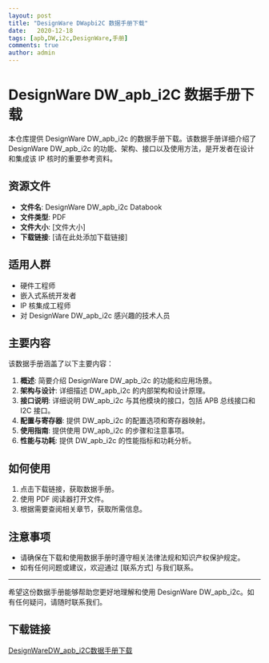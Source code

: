 ```yaml
---
layout: post
title: "DesignWare DWapbi2C 数据手册下载"
date:   2020-12-18
tags: [apb,DW,i2c,DesignWare,手册]
comments: true
author: admin
---
```

# DesignWare DW_apb_i2C 数据手册下载

本仓库提供 DesignWare DW_apb_i2c 的数据手册下载。该数据手册详细介绍了 DesignWare DW_apb_i2c 的功能、架构、接口以及使用方法，是开发者在设计和集成该 IP 核时的重要参考资料。

## 资源文件

- **文件名**: DesignWare DW_apb_i2c Databook
- **文件类型**: PDF
- **文件大小**: [文件大小]
- **下载链接**: [请在此处添加下载链接]

## 适用人群

- 硬件工程师
- 嵌入式系统开发者
- IP 核集成工程师
- 对 DesignWare DW_apb_i2c 感兴趣的技术人员

## 主要内容

该数据手册涵盖了以下主要内容：

1. **概述**: 简要介绍 DesignWare DW_apb_i2c 的功能和应用场景。
2. **架构与设计**: 详细描述 DW_apb_i2c 的内部架构和设计原理。
3. **接口说明**: 详细说明 DW_apb_i2c 与其他模块的接口，包括 APB 总线接口和 I2C 接口。
4. **配置与寄存器**: 提供 DW_apb_i2c 的配置选项和寄存器映射。
5. **使用指南**: 提供使用 DW_apb_i2c 的步骤和注意事项。
6. **性能与功耗**: 提供 DW_apb_i2c 的性能指标和功耗分析。

## 如何使用

1. 点击下载链接，获取数据手册。
2. 使用 PDF 阅读器打开文件。
3. 根据需要查阅相关章节，获取所需信息。

## 注意事项

- 请确保在下载和使用数据手册时遵守相关法律法规和知识产权保护规定。
- 如有任何问题或建议，欢迎通过 [联系方式] 与我们联系。

---

希望这份数据手册能够帮助您更好地理解和使用 DesignWare DW_apb_i2c。如有任何疑问，请随时联系我们。

## 下载链接

[DesignWareDW_apb_i2C数据手册下载](https://pan.quark.cn/s/4b733522f0b8)